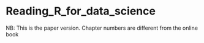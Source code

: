 # Reading_R_for_data_science

NB: This is the paper version. Chapter numbers are different from the online book